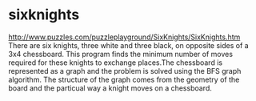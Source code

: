 # sixknights
http://www.puzzles.com/puzzleplayground/SixKnights/SixKnights.htm
There are six knights, three white and three black, on opposite sides of a 3x4 chessboard. This program finds the minimum number of moves required for these knights to exchange places.The chessboard is represented as a graph and the problem is solved using the BFS graph algorithm. The structure of the graph comes from the geometry of the board and the particual way a knight moves on a chessboard.
